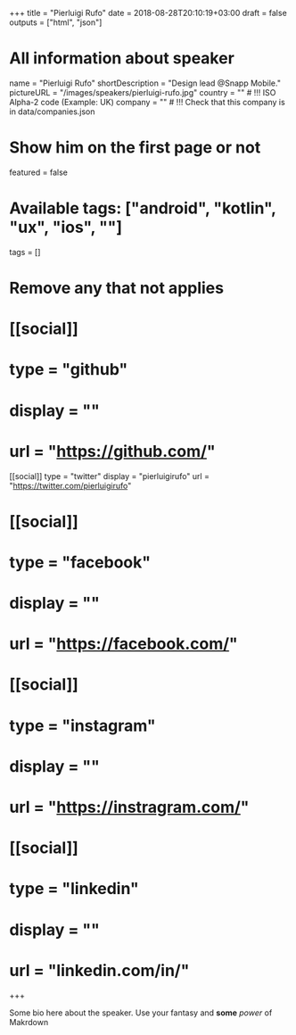 +++
title = "Pierluigi Rufo"
date = 2018-08-28T20:10:19+03:00
draft = false
outputs = ["html", "json"]

# All information about speaker
name = "Pierluigi Rufo"
shortDescription = "Design lead @Snapp Mobile."
pictureURL = "/images/speakers/pierluigi-rufo.jpg"
country = "" # !!! ISO Alpha-2 code (Example: UK)
company = "" # !!! Check that this company is in data/companies.json

# Show him on the first page or not
featured = false

# Available tags: ["android", "kotlin", "ux", "ios", ""]
tags = []

# Remove any that not applies
# [[social]]
#   type = "github"
#   display = ""
#   url = "https://github.com/<username>"

[[social]]
  type = "twitter"
  display = "pierluigirufo"
  url = "https://twitter.com/pierluigirufo"

# [[social]]
#   type = "facebook"
#   display = ""
#   url = "https://facebook.com/<username>"

# [[social]]
#   type = "instagram"
#   display = ""
#   url = "https://instragram.com/<username>"

# [[social]]
#   type = "linkedin"
#   display = ""
#   url = "linkedin.com/in/<username>"

+++

Some bio here about the speaker. Use your fantasy and **some** _power_ of Makrdown
